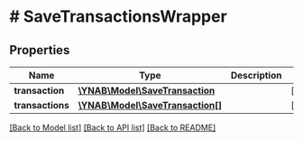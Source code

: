 # # SaveTransactionsWrapper

## Properties

Name | Type | Description | Notes
------------ | ------------- | ------------- | -------------
**transaction** | [**\YNAB\Model\SaveTransaction**](SaveTransaction.md) |  | [optional] 
**transactions** | [**\YNAB\Model\SaveTransaction[]**](SaveTransaction.md) |  | [optional] 

[[Back to Model list]](../../README.md#documentation-for-models) [[Back to API list]](../../README.md#documentation-for-api-endpoints) [[Back to README]](../../README.md)


